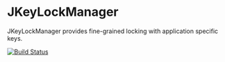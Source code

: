 JKeyLockManager
===============

JKeyLockManager provides fine-grained locking with application specific keys.

[![Build Status](https://travis-ci.org/mojgh/JKeyLockManager.svg?branch=master)](https://travis-ci.org/mojgh/JKeyLockManager)
